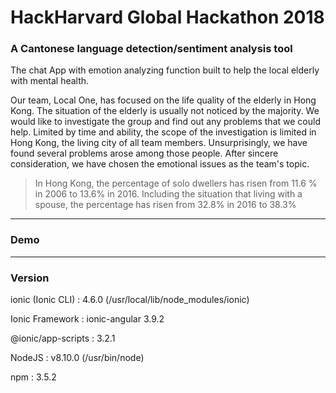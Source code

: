 # HackHarvard Global Hackathon 2018

### A Cantonese language detection/sentiment analysis tool

The chat App with emotion analyzing function built to help the local elderly with mental health.

Our team, Local One, has focused on the life quality of the elderly in Hong Kong. The situation of the elderly is usually not noticed by the majority. We would like to investigate the group and find out any problems that we could help. Limited by time and ability, the scope of the investigation is limited in Hong Kong, the living city of all team members. Unsurprisingly,  we have found several problems arose among those people. After sincere consideration, we have chosen the emotional issues as the team's topic. 

> In Hong Kong, the percentage of solo dwellers has risen from 11.6 % in 2006 to 13.6% in 2016. Including the situation that living with a spouse, the percentage has risen from 32.8% in 2016 to 38.3%

----------------------------------------------------------
### Demo

----------------------------------------------------------

### Version
ionic (Ionic CLI)  : 4.6.0 (/usr/local/lib/node_modules/ionic)

Ionic Framework    : ionic-angular 3.9.2

@ionic/app-scripts : 3.2.1

NodeJS : v8.10.0 (/usr/bin/node)

npm    : 3.5.2